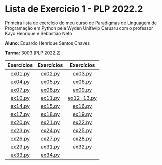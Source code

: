 # Lista de Exercicio 1 - PLP 2022.2

 Primeira lista de exercício do meu curso de Paradigmas de Linguagem de Programação em Python pela Wyden Unifavip Caruaru com o professor Kayo Henrique e Sebastião Neto

**Aluno:** Eduardo Henrique Santos Chaves

**Turma:** 3003 (PLP 2022.2)

| Exercícios | Exercícios | Exercícios |
|:---:|:---:|:---:|
| [ex01.py](/exercises/ex01.py) | [ex02.py](/exercises/ex02.py) | [ex03.py](/exercises/ex03.py)
| [ex04.py](/exercises/ex04.py) | [ex05.py](/exercises/ex05.py) | [ex06.py](/exercises/ex06.py)
| [ex07.py](/exercises/ex07.py) | [ex08.py](/exercises/ex08.py) | [ex09.py](/exercises/ex09.py)
| [ex10.py](/exercises/ex10.py) | [ex11.py](/exercises/ex11.py) | [ex12-13.py](/exercises/ex12-ex13.py)
| [ex14.py](/exercises/ex14.py) | [ex15.py](/exercises/ex15.py) | [ex16.py](/exercises/ex16.py)
| [ex17.py](/exercises/ex17.py) | [ex18.py](/exercises/ex18.py) | [ex19.py](/exercises/ex19.py)
| [ex20.py](/exercises/ex20.py) | [ex21.py](/exercises/ex21.py) | [ex22.py](/exercises/ex22.py)
| [ex23.py](/exercises/ex23.py) | [ex24.py](/exercises/ex24.py) | [ex25.py](/exercises/ex25.py)
| [ex26.py](/exercises/ex26.py) | [ex27.py](/exercises/ex27.py) | [ex28.py](/exercises/ex28.py)
| [ex29.py](/exercises/ex29.py) | [ex31.py](/exercises/ex31.py) | [ex32.py](/exercises/ex32.py)
| [ex33.py](/exercises/ex33.py) | [ex34.py](/exercises/ex34.py) |
